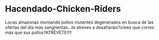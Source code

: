 # Hacendado-Chicken-Riders

 Locas amazonas montando pollos mutantes degenerados en busca de las ofertas del día más sangrientas...te atreves a desafiarlas?crees que corres más que sus pollos?ATRÉVETE!!!!
